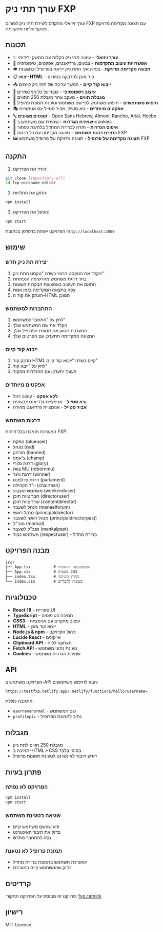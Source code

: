 # עורך תתי ניק FXP

עורך ויזואלי מתקדם ליצירת תתי ניק לפורום FXP עם תצוגה מקדימה מדויקת ופונקציונליות מתקדמת.

## תכונות

- ✨ **עורך ויזואלי** - עיצוב תתי ניק בקלות עם ממשק ידידותי
- 🎨 **אפשרויות עיצוב מתקדמות** - צבעים, גרדיאנטים, אפקטים, טיפוגרפיה
- 👁️ **תצוגה מקדימה מדויקת** - צפייה איך התת ניק ייראה בפרופיל ובתגובות
- 📋 **ייצוא HTML** - קוד מוכן להדבקה בפורום
- 📥 **ייבוא קוד קיים** - המשך עריכה של תתי ניק קיימים
- 📱 **עיצוב רספונסיבי** - עובד על כל המכשירים
- 🔢 **מגבלת תווים** - מעקב אחר מגבלת 250 התווים
- 👤 **חיפוש משתמשים** - חיפוש משתמש לפי שם משתמש וטעינת תמונת פרופיל
- 🎭 **אפקטים מיוחדים** - גיא סטייל, אביר סטייל עם אנימציות
- 🔤 **פונטים מגוונים** - Open Sans Hebrew, Almoni, Rancho, Arial, Heebo
- 💾 **שמירת הגדרות** - שמירת שם משתמש ב-cookies
- 🔄 **איפוס הגדרות** - חזרה לברירת המחדל בלחיצת כפתור
- 👑 **בחירת דרגת משתמש** - תצוגה מקדימה עם כל דרגות FXP
- 🖼️ **תצוגה מקדימה של פרופיל** - תצוגה מדויקת של פרופיל משתמש FXP

## התקנה

1. הורד את הפרויקט:
```bash
git clone [repository-url]
cd fxp-nickname-editor
```

2. התקן את התלויות:
```bash
npm install
```

3. הפעל את הפרויקט:
```bash
npm start
```

הפרויקט ייפתח בדפדפן בכתובת `http://localhost:3000`

## שימוש

### יצירת תת ניק חדש
1. הקלד את הטקסט הרצוי בשדה "טקסט התת ניק"
2. בחר דרגת משתמש מהרשימה הנפתחת
3. התאם את העיצוב באמצעות הבקרות השונות
4. צפה בתצוגה המקדימה בזמן אמת
5. העתק את קוד ה-HTML המוכן

### התחברות למשתמש
1. לחץ על "התחבר למשתמש"
2. הקלד את שם המשתמש שלך
3. המערכת תטען את תמונת הפרופיל שלך
4. התצוגה המקדימה תתעדכן עם הפרטים שלך

### ייבוא קוד קיים
1. הדבק קוד HTML קיים בשדה "ייבוא קוד קיים"
2. לחץ על "ייבא קוד"
3. העורך יתעדכן עם ההגדרות מהקוד

### אפקטים מיוחדים
- **ללא אפקט** - עיצוב רגיל
- **גיא סטייל** - אנימציית גרדיאנט צבעונית
- **אביר סטייל** - אנימציית גרדיאנט מהירה

### דרגות משתמש
המערכת תומכת בכל דרגות FXP:
- מפקח (blueuser)
- מנהל (red)
- מורחק (banned)
- צ'אמפ (champ)
- דרגת גלורי (glory)
- צוות MU (rebornmu)
- דרגת ווינר (winner)
- דרגת פרלמנט (parlament)
- יו"ר הקהילה (chairman)
- משתמש השבוע (weekenduser)
- חבר צוות תוכן (directoruser)
- עורך צוות תוכן (contentdirector)
- מנהל לשעבר (menaelforum)
- מנהל ראשי (principaldirector)
- מנהל ראשי לשעבר (principaldirectorpast)
- מנכ"ל (mankal)
- מנכ"ל לשעבר (mankalpast)
- משתמש כבוד (respectuser) - ברירת מחדל

## מבנה הפרויקט

```
src/
├── App.tsx          # הקומפוננטה הראשית
├── App.css          # סגנונות CSS
├── index.tsx        # נקודת הכניסה
└── index.css        # סגנונות גלובליים
```

## טכנולוגיות

- **React 18** - ספריית UI
- **TypeScript** - תמיכה בטיפוסים
- **CSS3** - עיצוב מתקדם עם אנימציות
- **HTML** - ייצוא קוד מוכן
- **Node.js & npm** - ניהול הפרויקט
- **Lucide React** - אייקונים
- **Clipboard API** - העתקה ללוח
- **Fetch API** - טעינת נתוני משתמש
- **Cookies** - שמירת הגדרות משתמש

## API

הפרויקט משתמש ב-API הבא לחיפוש משתמשים:
```
https://testfxp.netlify.app/.netlify/functions/hello?username=
```

התגובה כוללת:
- `usernamenormal` - שם המשתמש
- `profilepic` - נתיב לתמונת הפרופיל

## מגבלות

- מגבלת 250 תווים לתת ניק
- תמיכה ב-HTML ו-CSS בסיסי בלבד
- דורש חיבור לאינטרנט לטעינת תמונות פרופיל

## פתרון בעיות

### הפרויקט לא נפתח
```bash
npm install
npm start
```

### שגיאה בטעינת משתמש
- ודא שהשם משתמש קיים
- בדוק את חיבור האינטרנט
- נסה להתחבר מחדש

### תמונת פרופיל לא נטענת
- המערכת תשתמש בתמונת ברירת מחדל
- בדוק שהמשתמש קיים במערכת

## קרדיטים

פרויקט זה מבוסס על הפרויקט המקורי: [fxp_tatnick](https://github.com/avishaiDV/fxp_tatnick)

## רישיון

MIT License

